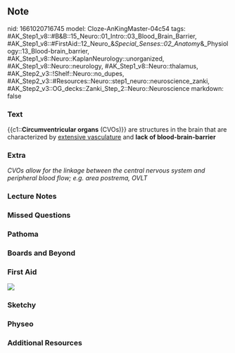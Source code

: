 ## Note
nid: 1661020716745
model: Cloze-AnKingMaster-04c54
tags: #AK_Step1_v8::#B&B::15_Neuro::01_Intro::03_Blood_Brain_Barrier, #AK_Step1_v8::#FirstAid::12_Neuro_&_Special_Senses::02_Anatomy_&_Physiology::13_Blood-brain_barrier, #AK_Step1_v8::Neuro::KaplanNeurology::unorganized, #AK_Step1_v8::Neuro::neurology, #AK_Step1_v8::Neuro::thalamus, #AK_Step2_v3::!Shelf::Neuro::no_dupes, #AK_Step2_v3::#Resources::Neuro::step1_neuro::neuroscience_zanki, #AK_Step2_v3::OG_decks::Zanki_Step_2::Neuro::Neuroscience
markdown: false

### Text
<div>
  {{c1::<b>Circumventricular organs</b> (CVOs)}} are structures in
  the brain that are characterized by <u>extensive vasculature</u>
  and <b>lack of blood-brain-barrier</b>
</div>

### Extra
<i>CVOs allow for the linkage between the central nervous system
and peripheral blood flow; e.g. area postrema, OVLT</i>

### Lecture Notes


### Missed Questions


### Pathoma


### Boards and Beyond


### First Aid
<img src="tmpESoqjI.png">

### Sketchy


### Physeo


### Additional Resources

